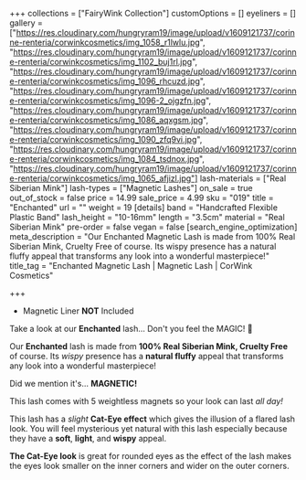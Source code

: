 +++
collections = ["FairyWink Collection"]
customOptions = []
eyeliners = []
gallery = ["https://res.cloudinary.com/hungryram19/image/upload/v1609121737/corinne-renteria/corwinkcosmetics/img_1058_r1lwlu.jpg", "https://res.cloudinary.com/hungryram19/image/upload/v1609121737/corinne-renteria/corwinkcosmetics/img_1102_buj1rl.jpg", "https://res.cloudinary.com/hungryram19/image/upload/v1609121737/corinne-renteria/corwinkcosmetics/img_1096_rhcuzd.jpg", "https://res.cloudinary.com/hungryram19/image/upload/v1609121737/corinne-renteria/corwinkcosmetics/img_1096-2_ojgzfn.jpg", "https://res.cloudinary.com/hungryram19/image/upload/v1609121737/corinne-renteria/corwinkcosmetics/img_1086_aqxgsm.jpg", "https://res.cloudinary.com/hungryram19/image/upload/v1609121737/corinne-renteria/corwinkcosmetics/img_1090_zfq9vi.jpg", "https://res.cloudinary.com/hungryram19/image/upload/v1609121737/corinne-renteria/corwinkcosmetics/img_1084_tsdnox.jpg", "https://res.cloudinary.com/hungryram19/image/upload/v1609121737/corinne-renteria/corwinkcosmetics/img_1065_afjizl.jpg"]
lash-materials = ["Real Siberian Mink"]
lash-types = ["Magnetic Lashes"]
on_sale = true
out_of_stock = false
price = 14.99
sale_price = 4.99
sku = "019"
title = "Enchanted"
url = ""
weight = 19
[details]
band = "Handcrafted Flexible Plastic Band"
lash_height = "10-16mm"
length = "3.5cm"
material = "Real Siberian Mink"
pre-order = false
vegan = false
[search_engine_optimization]
meta_description = "Our Enchanted Magnetic Lash is made from 100% Real Siberian Mink, Cruelty Free of course. Its wispy presence has a natural fluffy appeal that transforms any look into a wonderful masterpiece!"
title_tag = "Enchanted Magnetic Lash | Magnetic Lash | CorWink Cosmetics"

+++
* Magnetic Liner **NOT** Included

Take a look at our **Enchanted** lash... Don't you feel the MAGIC! 💫

Our **Enchanted** lash is made from **100% Real Siberian Mink, Cruelty Free** of course. Its _wispy_ presence has a **natural fluffy** appeal that transforms any look into a wonderful masterpiece!

Did we mention it's... **MAGNETIC!**

This lash comes with 5 weightless magnets so your look can last _all day!_

This lash has a _slight_ **Cat-Eye effect** which gives the illusion of a flared lash look. You will feel mysterious yet natural with this lash especially because they have a **soft**, **light**, and **wispy** appeal.

**The Cat-Eye look** is great for rounded eyes as the effect of the lash makes the eyes look smaller on the inner corners and wider on the outer corners.